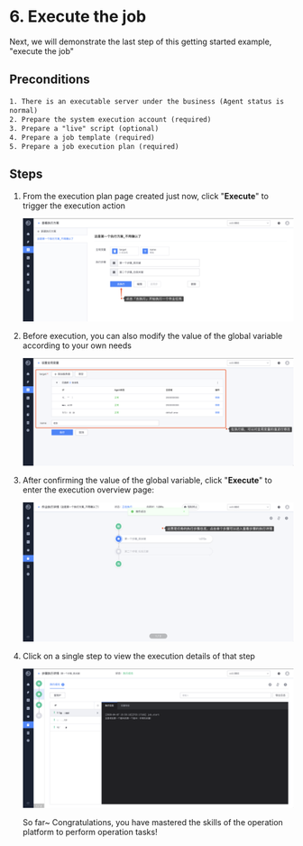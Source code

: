 # 6. Execute the job

Next, we will demonstrate the last step of this getting started example, "execute the job"

## Preconditions

```text
1. There is an executable server under the business (Agent status is normal)
2. Prepare the system execution account (required)
3. Prepare a "live" script (optional)
4. Prepare a job template (required)
5. Prepare a job execution plan (required)
```

## Steps

1. From the execution plan page created just now, click "**Execute**" to trigger the execution action

    ![image-20200407195149316](media/image-20200407195149316.png)

2. Before execution, you can also modify the value of the global variable according to your own needs

    ![image-20200407195351347](media/image-20200407195351347.png)

3. After confirming the value of the global variable, click "**Execute**" to enter the execution overview page:

    ![image-20200407200026973](media/image-20200407200026973.png)

4. Click on a single step to view the execution details of that step

    ![image-20200407200229158](media/image-20200407200229158.png)

    So far~ Congratulations, you have mastered the skills of the operation platform to perform operation tasks!